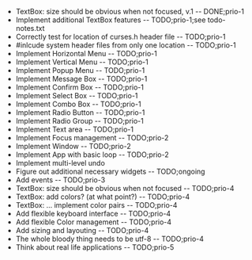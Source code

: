 * TextBox: size should be obvious when not focused, v.1 -- DONE;prio-1
* Implement additional TextBox features -- TODO;prio-1;see todo-notes.txt
* Correctly test for location of curses.h header file -- TODO;prio-1
* #inlcude system header files from only one location -- TODO;prio-1
* Implement Horizontal Menu -- TODO;prio-1
* Implement Vertical Menu -- TODO;prio-1
* Implement Popup Menu -- TODO;prio-1
* Implement Message Box -- TODO;prio-1
* Implement Confirm Box -- TODO;prio-1
* Implement Select Box -- TODO;prio-1
* Implement Combo Box -- TODO;prio-1
* Implement Radio Button -- TODO;prio-1
* Implement Radio Group -- TODO;prio-1
* Implement Text area -- TODO;prio-1
* Implement Focus management -- TODO;prio-2
* Implement Window -- TODO;prio-2
* Implement App with basic loop -- TODO;prio-2
* Implement multi-level undo
* Figure out additional necessary widgets -- TODO;ongoing
* Add events -- TODO;prio-3
* TextBox: size should be obvious when not focused -- TODO;prio-4
* TextBox: add colors? (at what point?) -- TODO;prio-4
* TextBox: ... implement color pairs -- TODO;prio-4
* Add flexible keyboard interface -- TODO;prio-4
* Add flexible Color management -- TODO;prio-4
* Add sizing and layouting -- TODO;prio-4
* The whole bloody thing needs to be utf-8 -- TODO;prio-4
* Think about real life applications -- TODO;prio-5

